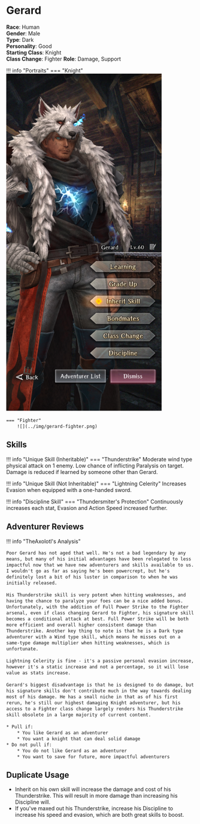 # Gerard

**Race**: Human  
**Gender**: Male  
**Type**: Dark  
**Personality**: Good  
**Starting Class**: Knight  
**Class Change**: Fighter 
**Role**: Damage, Support

!!! info "Portraits"
    === "Knight"
        ![](../img/gerard-knight.png)

    === "Fighter"
        ![](../img/gerard-fighter.png)

## Skills

!!! info "Unique Skill (Inheritable)"
    === "Thunderstrike"
        Moderate wind type physical attack on 1 enemy. Low chance of inflicting Paralysis on target. Damage is reduced if learned by someone other than Gerard.

!!! info "Unique Skill (Not Inheritable)"
    === "Lightning Celerity"
        Increases Evasion when equipped with a one-handed sword.

!!! info "Discipline Skill"
    === "Thundersmiter's Protection"
    Continuously increases each stat, Evasion and Action Speed increased further.

## Adventurer Reviews

!!! info "TheAxolotl's Analysis"

    Poor Gerard has not aged that well. He's not a bad legendary by any means, but many of his initial advantages have been relegated to less impactful now that we have new adventurers and skills available to us. I wouldn't go as far as saying he's been powercrept, but he's definitely lost a bit of his luster in comparison to when he was initially released.

    His Thunderstrike skill is very potent when hitting weaknesses, and having the chance to paralyze your foes can be a nice added bonus. Unfortunately, with the addition of Full Power Strike to the Fighter arsenal, even if class changing Gerard to Fighter, his signature skill becomes a conditional attack at best. Full Power Strike will be both more efficient and overall higher consistent damage than Thunderstrike. Another key thing to note is that he is a Dark type adventurer with a Wind type skill, which means he misses out on a same-type damage multiplier when hitting weaknesses, which is unfortunate.

    Lightning Celerity is fine - it's a passive personal evasion increase, however it's a static increase and not a percentage, so it will lose value as stats increase.

    Gerard's biggest disadvantage is that he is designed to do damage, but his signature skills don't contribute much in the way towards dealing most of his damage. He has a small niche in that as of his first rerun, he's still our highest damaging Knight adventurer, but his access to a Fighter class change largely renders his Thunderstrike skill obsolete in a large majority of current content.

    * Pull if:
        * You like Gerard as an adventurer
        * You want a knight that can deal solid damage
    * Do not pull if:
        * You do not like Gerard as an adventurer
        * You want to save for future, more impactful adventurers
    
## Duplicate Usage

* Inherit on his own skill will increase the damage and cost of his Thunderstrike. This will result in more damage than increasing his Discipline will.
* If you've maxed out his Thunderstrike, increase his Discipline to increase his speed and evasion, which are both great skills to boost.